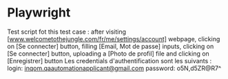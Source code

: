 # Playwright
Test script fot this test case : 
after visiting [www.welcometothejungle.com/fr/me/settings/account] webpage, clicking on [Se connecter] button, filling [Email, Mot de passe] inputs, 
clicking on [Se connecter] button, uploading a [Photo de profil] file and clicking on [Enregistrer] button
Les credentials d'authentification sont les suivants :
login: inqom.qaautomationapplicant@gmail.com
password: o5N,d5ZR@R7^
